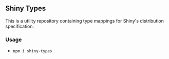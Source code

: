 ## Shiny Types

This is a utility repository containing type mappings for Shiny's distribution specification.

### Usage

* `npm i shiny-types`